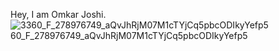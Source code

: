 Hey, I am Omkar Joshi.
![3![360_F_278976749_aQvJhRjM07M1cTYjCq5pbcODIkyYefp5](https://github.com/omkarjoshihere/omkarjoshihere/assets/97440357/0069daed-f936-462c-9eaa-b0d7697099a6)
60_F_278976749_aQvJhRjM07M1cTYjCq5pbcODIkyYefp5](https://github.com/omkarjoshihere/omkarjoshihere/assets/97440357/5e4ae37c-827e-4087-966a-db37e6823fe5)
